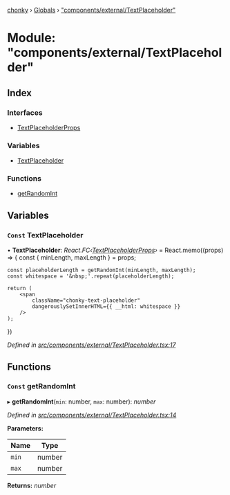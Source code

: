 [chonky](../README.md) › [Globals](../globals.md) › ["components/external/TextPlaceholder"](_components_external_textplaceholder_.md)

# Module: "components/external/TextPlaceholder"

## Index

### Interfaces

* [TextPlaceholderProps](../interfaces/_components_external_textplaceholder_.textplaceholderprops.md)

### Variables

* [TextPlaceholder](_components_external_textplaceholder_.md#const-textplaceholder)

### Functions

* [getRandomInt](_components_external_textplaceholder_.md#const-getrandomint)

## Variables

### `Const` TextPlaceholder

• **TextPlaceholder**: *React.FC‹[TextPlaceholderProps](../interfaces/_components_external_textplaceholder_.textplaceholderprops.md)›* = React.memo((props) => {
    const { minLength, maxLength } = props;

    const placeholderLength = getRandomInt(minLength, maxLength);
    const whitespace = '&nbsp;'.repeat(placeholderLength);

    return (
        <span
            className="chonky-text-placeholder"
            dangerouslySetInnerHTML={{ __html: whitespace }}
        />
    );
})

*Defined in [src/components/external/TextPlaceholder.tsx:17](https://github.com/TimboKZ/Chonky/blob/2de2c80/src/components/external/TextPlaceholder.tsx#L17)*

## Functions

### `Const` getRandomInt

▸ **getRandomInt**(`min`: number, `max`: number): *number*

*Defined in [src/components/external/TextPlaceholder.tsx:14](https://github.com/TimboKZ/Chonky/blob/2de2c80/src/components/external/TextPlaceholder.tsx#L14)*

**Parameters:**

Name | Type |
------ | ------ |
`min` | number |
`max` | number |

**Returns:** *number*
